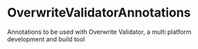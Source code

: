 # OverwriteValidatorAnnotations
Annotations to be used with Overwrite Validator, a multi platform development and build tool
